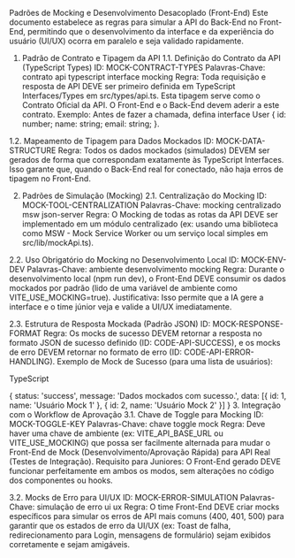 Padrões de Mocking e Desenvolvimento Desacoplado (Front-End)
Este documento estabelece as regras para simular a API do Back-End no Front-End, permitindo que o desenvolvimento da interface e da experiência do usuário (UI/UX) ocorra em paralelo e seja validado rapidamente.

1. Padrão de Contrato e Tipagem da API
1.1. Definição do Contrato da API (TypeScript Types)
ID: MOCK-CONTRACT-TYPES
Palavras-Chave: contrato api typescript interface mocking
Regra: Toda requisição e resposta de API DEVE ser primeiro definida em TypeScript Interfaces/Types em src/types/api.ts. Esta tipagem serve como o Contrato Oficial da API. O Front-End e o Back-End devem aderir a este contrato.
Exemplo: Antes de fazer a chamada, defina interface User { id: number; name: string; email: string; }.

1.2. Mapeamento de Tipagem para Dados Mockados
ID: MOCK-DATA-STRUCTURE
Regra: Todos os dados mockados (simulados) DEVEM ser gerados de forma que correspondam exatamente às TypeScript Interfaces. Isso garante que, quando o Back-End real for conectado, não haja erros de tipagem no Front-End.

2. Padrões de Simulação (Mocking)
2.1. Centralização do Mocking
ID: MOCK-TOOL-CENTRALIZATION
Palavras-Chave: mocking centralizado msw json-server
Regra: O Mocking de todas as rotas da API DEVE ser implementado em um módulo centralizado (ex: usando uma biblioteca como MSW - Mock Service Worker ou um serviço local simples em src/lib/mockApi.ts).

2.2. Uso Obrigatório do Mocking no Desenvolvimento Local
ID: MOCK-ENV-DEV
Palavras-Chave: ambiente desenvolvimento mocking
Regra: Durante o desenvolvimento local (npm run dev), o Front-End DEVE consumir os dados mockados por padrão (lido de uma variável de ambiente como VITE_USE_MOCKING=true).
Justificativa: Isso permite que a IA gere a interface e o time júnior veja e valide a UI/UX imediatamente.

2.3. Estrutura de Resposta Mockada (Padrão JSON)
ID: MOCK-RESPONSE-FORMAT
Regra: Os mocks de sucesso DEVEM retornar a resposta no formato JSON de sucesso definido (ID: CODE-API-SUCCESS), e os mocks de erro DEVEM retornar no formato de erro (ID: CODE-API-ERROR-HANDLING).
Exemplo de Mock de Sucesso (para uma lista de usuários):

TypeScript

{
  status: 'success',
  message: 'Dados mockados com sucesso.',
  data: [{ id: 1, name: 'Usuário Mock 1' }, { id: 2, name: 'Usuário Mock 2' }]
}
3. Integração com o Workflow de Aprovação
3.1. Chave de Toggle para Mocking
ID: MOCK-TOGGLE-KEY
Palavras-Chave: chave toggle mock
Regra: Deve haver uma chave de ambiente (ex: VITE_API_BASE_URL ou VITE_USE_MOCKING) que possa ser facilmente alternada para mudar o Front-End de Mock (Desenvolvimento/Aprovação Rápida) para API Real (Testes de Integração).
Requisito para Juniores: O Front-End gerado DEVE funcionar perfeitamente em ambos os modos, sem alterações no código dos componentes ou hooks.

3.2. Mocks de Erro para UI/UX
ID: MOCK-ERROR-SIMULATION
Palavras-Chave: simulação de erro ui ux
Regra: O time Front-End DEVE criar mocks específicos para simular os erros de API mais comuns (400, 401, 500) para garantir que os estados de erro da UI/UX (ex: Toast de falha, redirecionamento para Login, mensagens de formulário) sejam exibidos corretamente e sejam amigáveis.